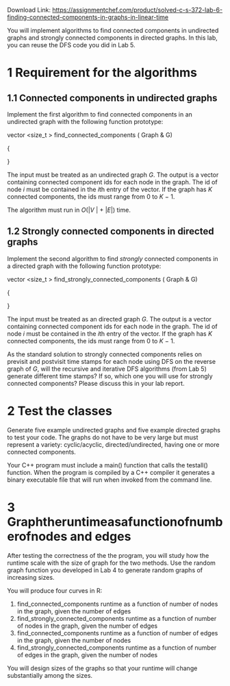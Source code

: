 Download Link: https://assignmentchef.com/product/solved-c-s-372-lab-6-finding-connected-components-in-graphs-in-linear-time
<br>









You will implement algorithms to find connected components in undirected graphs and strongly connected components in directed graphs. In this lab, you can re­use the DFS code you did in Lab 5.

<h1>1        Requirement for the algorithms</h1>

<h2>1.1       Connected components in undirected graphs</h2>

Implement the first algorithm to find connected components in an undirected graph with the following function prototype:

vector &lt;size_t &gt;             find_connected_components ( Graph &amp; G)

{

}

The input must be treated as an undirected graph <em>G</em>. The output is a vector containing connected component ids for each node in the graph. The id of node <em>i </em>must be contained in the <em>i</em>­th entry of the vector. If the graph has <em>K </em>connected components, the ids must range from 0 to <em>K </em>− 1.

The algorithm must run in <em>O</em>(|<em>V </em>| + |<em>E</em>|) time.

<h2>1.2       Strongly connected components in directed graphs</h2>

Implement the second algorithm to find <em>strongly </em>connected components in a directed graph with the following function prototype:

vector &lt;size_t &gt;                          find_strongly_connected_components ( Graph &amp; G)

{

}

The input must be treated as an directed graph <em>G</em>. The output is a vector containing connected component ids for each node in the graph. The id of node <em>i </em>must be contained in the <em>i</em>­th entry of the vector. If the graph has <em>K </em>connected components, the ids must range from 0 to <em>K </em>− 1.

As the standard solution to strongly connected components relies on previsit and postvisit time stamps for each node using DFS on the reverse graph of <em>G</em>, will the recursive and iterative DFS algorithms (from Lab 5) generate different time stamps? If so, which one you will use for strongly connected components? Please discuss this in your lab report.

<h1>2        Test the classes</h1>

Generate five example undirected graphs and five example directed graphs to test your code. The graphs do not have to be very large but must represent a variety: cyclic/acyclic, directed/undirected, having one or more connected components.

Your C++ program must include a main() function that calls the testall() function. When the program is compiled by a C++ compiler it generates a binary executable file that will run when invoked from the command line.

<h1>3        Graphtheruntimeasafunctionofnumberofnodes and edges</h1>

After testing the correctness of the the program, you will study how the runtime scale with the size of graph for the two methods. Use the random graph function you developed in Lab 4 to generate random graphs of increasing sizes.

You will produce four curves in R:

<ol>

 <li>find_connected_components runtime as a function of number of nodes in the graph, given the number of edges</li>

 <li>find_strongly_connected_components runtime as a function of number of nodes in the graph, given the number of edges</li>

 <li>find_connected_components runtime as a function of number of edges in the graph, given the number of nodes</li>

 <li>find_strongly_connected_components runtime as a function of number of edges in the graph, given the number of nodes</li>

</ol>

You will design sizes of the graphs so that your runtime will change substantially among the sizes.


